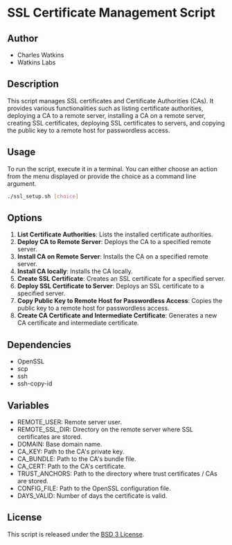 # SSL Certificate Management Script

## Author
- Charles Watkins
- Watkins Labs

## Description
This script manages SSL certificates and Certificate Authorities (CAs). It provides various functionalities such as listing certificate authorities, deploying a CA to a remote server, installing a CA on a remote server, creating SSL certificates, deploying SSL certificates to servers, and copying the public key to a remote host for passwordless access.

## Usage
To run the script, execute it in a terminal. You can either choose an action from the menu displayed or provide the choice as a command line argument.

```bash
./ssl_setup.sh [choice]
```

## Options
1. **List Certificate Authorities**: Lists the installed certificate authorities.
2. **Deploy CA to Remote Server**: Deploys the CA to a specified remote server.
3. **Install CA on Remote Server**: Installs the CA on a specified remote server.
4. **Install CA locally**: Installs the CA locally.
5. **Create SSL Certificate**: Creates an SSL certificate for a specified server.
6. **Deploy SSL Certificate to Server**: Deploys an SSL certificate to a specified server.
7. **Copy Public Key to Remote Host for Passwordless Access**: Copies the public key to a remote host for passwordless access.
8. **Create CA Certificate and Intermediate Certificate**: Generates a new CA certificate and intermediate certificate.

## Dependencies
- OpenSSL
- scp
- ssh
- ssh-copy-id

## Variables
- REMOTE_USER: Remote server user.
- REMOTE_SSL_DIR: Directory on the remote server where SSL certificates are stored.
- DOMAIN: Base domain name.
- CA_KEY: Path to the CA's private key.
- CA_BUNDLE: Path to the CA's bundle file.
- CA_CERT: Path to the CA's certificate.
- TRUST_ANCHORS: Path to the directory where trust certificates / CAs are stored.
- CONFIG_FILE: Path to the OpenSSL configuration file.
- DAYS_VALID: Number of days the certificate is valid.

## License
This script is released under the [BSD 3 License](LICENSE).

